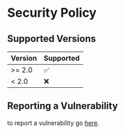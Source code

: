 # Security Policy

## Supported Versions

| Version | Supported          |
| ------- | ------------------ |
| >= 2.0   | :white_check_mark: |
| < 2.0   | :x:                |

## Reporting a Vulnerability

to report a vulnerability go [here](https://github.com/omismone/strapizzami/issues).

